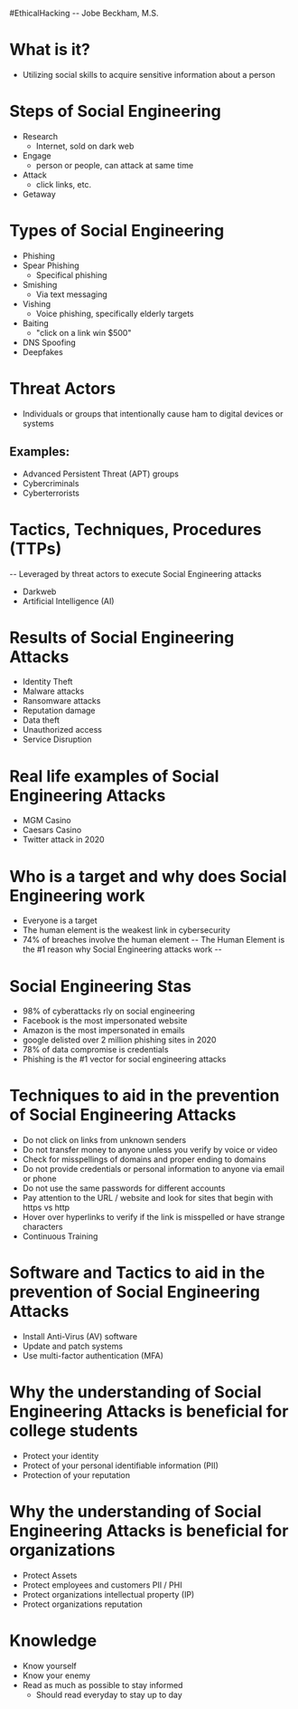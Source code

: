 #EthicalHacking
-- Jobe Beckham, M.S.
# What is it?
- Utilizing social skills to acquire sensitive information about a person
# Steps of Social Engineering
- Research
	- Internet, sold on dark web
- Engage
	- person or people, can attack at same time
- Attack
	- click links, etc.
- Getaway
# Types of Social Engineering
- Phishing
- Spear Phishing
	- Specifical phishing
- Smishing
	- Via text messaging
- Vishing
	- Voice phishing, specifically elderly targets
- Baiting
	- "click on a link win $500"
- DNS Spoofing
- Deepfakes
# Threat Actors
- Individuals or groups that intentionally cause ham to digital devices or systems
## Examples: 
- Advanced Persistent Threat (APT) groups
- Cybercriminals
- Cyberterrorists

# Tactics, Techniques, Procedures (TTPs)
-- Leveraged by threat actors to execute Social Engineering attacks
- Darkweb
- Artificial Intelligence (AI)

# Results of Social Engineering Attacks
- Identity Theft
- Malware attacks
- Ransomware attacks
- Reputation damage
- Data theft
- Unauthorized access
- Service Disruption

# Real life examples of Social Engineering Attacks
- MGM Casino
- Caesars Casino
- Twitter attack in 2020

# Who is a target and why does Social Engineering work
- Everyone is a target
- The human element is the weakest link in cybersecurity
- 74% of breaches involve the human element
-- The Human Element is the #1 reason why Social Engineering attacks work --

# Social Engineering Stas
- 98% of cyberattacks rly on social engineering
- Facebook is the most impersonated website
- Amazon is the most impersonated in emails
- google delisted over 2 million phishing sites in 2020
- 78% of data compromise is credentials
- Phishing is the #1 vector for social engineering attacks

# Techniques to aid in the prevention of Social Engineering Attacks
- Do not click on links from unknown senders
- Do not transfer money to anyone unless you verify by voice or video
- Check for misspellings of domains and proper ending to domains
- Do not provide credentials or personal information to anyone via email or phone
- Do not use the same passwords for different accounts
- Pay attention to the URL / website and look for sites that begin with https vs http
- Hover over hyperlinks to verify if the link is misspelled or have strange characters
- Continuous Training

# Software and Tactics to aid in the prevention of Social Engineering Attacks
- Install Anti-Virus (AV) software
- Update and patch systems
- Use multi-factor authentication (MFA)

# Why the understanding of Social Engineering Attacks is beneficial for college students
- Protect your identity
- Protect of your personal identifiable information (PII)
- Protection of your reputation

# Why the understanding of Social Engineering Attacks is beneficial for organizations
- Protect Assets
- Protect employees and customers PII / PHI
- Protect organizations intellectual property (IP)
- Protect organizations reputation

# Knowledge
- Know yourself
- Know your enemy
- Read as much as possible to stay informed
	- Should read everyday to stay up to day